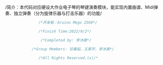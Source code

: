 /简介：本代码对应硬设大作业电子琴的琴键演奏模块，能实现内置曲谱、Midi弹奏、独立弹奏（分为旋律乐器与打击乐器）的功能/

```c++
               /*开发板：Aruino Mego 2560*/

               /*Finish Time:2022/9/2*/

                /*Completed by: 李沐晟*/

            /*Group Members: 甘冀韬，王昊宇，李沐晟*/

               /*All Rights Reserved.(x)/*
```
